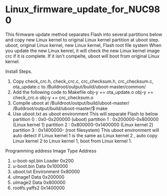 # Linux_firmware_update_for_NUC980
This firmware update method separates Flash into several partitions below and copy new Linux kernel to original Linux kernel partition at uboot step.
uboot, original Linux kernel, new Linux kernel, Flash root file system
When you update the new Linux kenrel, it will check the new Linux kernel image crc if it is complete.
If it isn't compelte, uboot will boot from original Linux kernel.

Install Steps.

1. Copy check_crc.h, check_crc.c, crc_checksum.h, crc_checksum.c, ota_update.c to /Buildroot/output/build/uboot-master/common/
2. Add the following code to Makefile
   obj-y += ota_update.o
   obj-y += check_crc.o
   obj-y += crc_checksum.o
3. Compile uboot at /Buildroot/output/build/uboot-master/
   /Buildroot/output/build/uboot-master/$ make
4. Use uboot.txt as uboot environment
   This will separate Flash to below
   partition 0 : 0x0-0x200000 (uboot)
   partition 1 : 0x200000-0x800000 (Linux kernel 1)
   partition 2 : 0x800000-0x1400000 (Linux kernel 2)
   partition 3 : 0x1400000- (root filesystem)
   This uboot environment will auto detect if Linux kernel 1 is the same as Linux kernel 2 , auto copy Linux kernel 2 to Linux kernel 1, boot from Linux kernel 1.
   
Programming address
Image  Type  Address
1. u-boot-spl.bin Loader 0x200
2. u-boot.bin Data 0x100000
3. uboot.txt Environment 0x80000
4. uImage1 Data 0x200000
5. uImage2 Data 0x800000
6. rootfs.yaffs2 0x1400000

